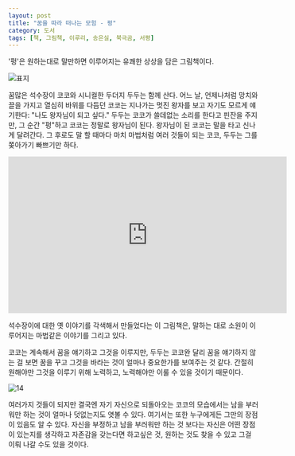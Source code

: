 ```yaml
---
layout: post
title: "꿈을 따라 떠나는 모험 - 펑"
category: 도서
tags: [책, 그림책, 이루리, 송은실, 북극곰, 서평]
---
```


'펑'은 원하는대로 말만하면 이루어지는 유쾌한 상상을 담은 그림책이다.

![표지](https://lh3.googleusercontent.com/WZqF2PnFXyUmxw2Mk8EVI_Ovu8gnDAd3630ITTei8u2sL09HgVF8Piahlmrsk81d6xqfYV4cF_fDZw=s480)

꿈많은 석수장이 코코와 시니컬한 두더지 두두는 함께 산다.
어느 날, 언제나처럼 망치와 끌을 가지고 열심히 바위를 다듬던 코코는
지나가는 멋진 왕자를 보고 자기도 모르게 얘기한다:
"나도 왕자님이 되고 싶다."
두두는 코코가 쓸데없는 소리를 한다고 핀잔을 주지만,
그 순간 "펑"하고 코코는 정말로 왕자님이 된다.
왕자님이 된 코코는 말을 타고 신나게 달려간다.
그 후로도 말 할 때마다 마치 마법처럼 여러 것들이 되는 코코,
두두는 그를 쫒아가기 빠쁘기만 하다.

<center><iframe width="560" height="315" src="https://www.youtube.com/embed/v4SGHIxRQxU" frameborder="0" allow="autoplay; encrypted-media" allowfullscreen></iframe></center>

석수장이에 대한 옛 이야기를 각색해서 만들었다는 이 그림책은,
말하는 대로 소원이 이루어지는 마법같은 이야기를 그리고 있다.

코코는 계속해서 꿈을 얘기하고 그것을 이루지만,
두두는 코코완 달리 꿈을 얘기하지 않는 걸 보면
꿈을 꾸고 그것을 바라는 것이 얼마나 중요한가를 보여주는 것 같다.
간절히 원해야만 그것을 이루기 위해 노력하고, 노력해야만 이룰 수 있을 것이기 때문이다.

![14](https://lh3.googleusercontent.com/aQZKtNmpIpDKzWXvJlnYn0Sk8_tnpG2HjpszZQp3eKNIvTw3eWaLh-xX0MHHAlG2yd36pA8yeLpLtQ=s560)

여러가지 것들이 되지만 결국엔 자기 자신으로 되돌아오는 코코의 모습에서는
남을 부러워만 하는 것이 얼마나 덧없는지도 엿볼 수 있다.
여기서는 또한 누구에게든 그만의 장점이 있음도 알 수 있다.
자신을 부정하고 남을 부러워만 하는 것 보다는
자신은 어떤 장점이 있는지를 생각하고 자존감을 갖는다면
하고싶은 것, 원하는 것도 찾을 수 있고
그걸 이뤄 나갈 수도 있을 것이다.
